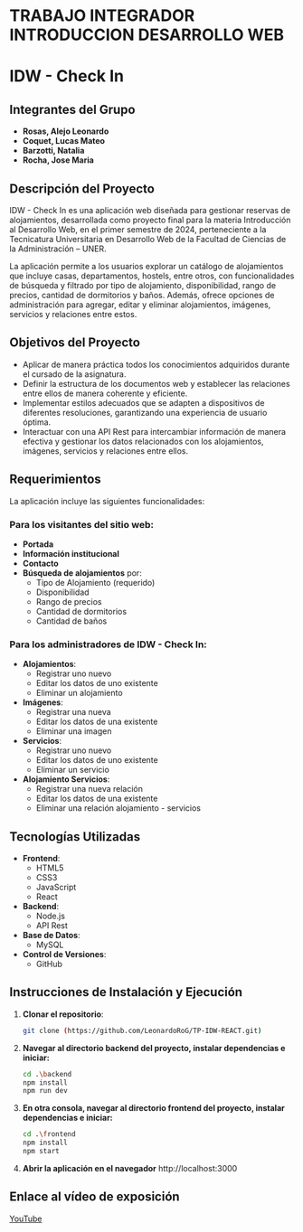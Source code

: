 # TRABAJO INTEGRADOR INTRODUCCION DESARROLLO WEB 
# IDW - Check In

## Integrantes del Grupo

- **Rosas, Alejo Leonardo**
- **Coquet, Lucas Mateo**
- **Barzotti, Natalia**
- **Rocha, Jose Maria**

## Descripción del Proyecto

IDW - Check In es una aplicación web diseñada para gestionar reservas de alojamientos, desarrollada como proyecto final para la materia Introducción al Desarrollo Web, en el primer semestre de 2024, perteneciente a la Tecnicatura Universitaria en Desarrollo Web de la Facultad de Ciencias de la Administración – UNER.

La aplicación permite a los usuarios explorar un catálogo de alojamientos que incluye casas, departamentos, hostels, entre otros, con funcionalidades de búsqueda y filtrado por tipo de alojamiento, disponibilidad, rango de precios, cantidad de dormitorios y baños. Además, ofrece opciones de administración para agregar, editar y eliminar alojamientos, imágenes, servicios y relaciones entre estos.

## Objetivos del Proyecto

- Aplicar de manera práctica todos los conocimientos adquiridos durante el cursado de la asignatura.
- Definir la estructura de los documentos web y establecer las relaciones entre ellos de manera coherente y eficiente.
- Implementar estilos adecuados que se adapten a dispositivos de diferentes resoluciones, garantizando una experiencia de usuario óptima.
- Interactuar con una API Rest para intercambiar información de manera efectiva y gestionar los datos relacionados con los alojamientos, imágenes, servicios y relaciones entre ellos.

## Requerimientos

La aplicación incluye las siguientes funcionalidades:

### Para los visitantes del sitio web:
- **Portada**
- **Información institucional**
- **Contacto**
- **Búsqueda de alojamientos** por:
  - Tipo de Alojamiento (requerido)
  - Disponibilidad
  - Rango de precios
  - Cantidad de dormitorios
  - Cantidad de baños

### Para los administradores de IDW - Check In:
- **Alojamientos**:
  - Registrar uno nuevo
  - Editar los datos de uno existente
  - Eliminar un alojamiento
- **Imágenes**:
  - Registrar una nueva
  - Editar los datos de una existente
  - Eliminar una imagen
- **Servicios**:
  - Registrar uno nuevo
  - Editar los datos de uno existente
  - Eliminar un servicio
- **Alojamiento Servicios**:
  - Registrar una nueva relación
  - Editar los datos de una existente
  - Eliminar una relación alojamiento - servicios

## Tecnologías Utilizadas

- **Frontend**:
  - HTML5
  - CSS3
  - JavaScript
  - React
- **Backend**:
  - Node.js 
  - API Rest
- **Base de Datos**:
  - MySQL 
- **Control de Versiones**:
  - GitHub

## Instrucciones de Instalación y Ejecución

1. **Clonar el repositorio**:
   ```bash
   git clone (https://github.com/LeonardoRoG/TP-IDW-REACT.git)
2. **Navegar al directorio backend del proyecto, instalar dependencias e iniciar:**
   ```bash
   cd .\backend
   npm install
   npm run dev
3. **En otra consola, navegar al directorio frontend del proyecto, instalar dependencias e iniciar:**
	```bash
	cd .\frontend
	npm install
	npm start
4. **Abrir la aplicación en el navegador**
   http://localhost:3000
   
## Enlace al vídeo de exposición
   [YouTube](https://youtu.be/SxU0-QHI9d0)
